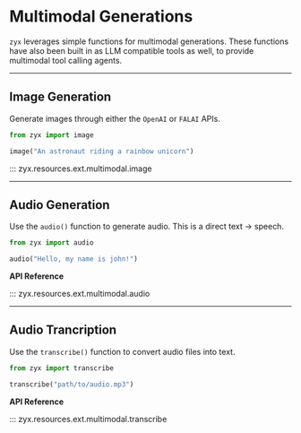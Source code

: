 # Multimodal Generations

`zyx` leverages simple functions for multimodal generations. These functions
have also been built in as LLM compatible tools as well, to provide multimodal tool calling agents.

---

## Image Generation

Generate images through either the `OpenAI` or `FALAI` APIs.

```python
from zyx import image

image("An astronaut riding a rainbow unicorn")
```

::: zyx.resources.ext.multimodal.image

---

## Audio Generation

Use the `audio()` function to generate audio. This is a direct text -> speech.

```python
from zyx import audio

audio("Hello, my name is john!")
```

**API Reference**

::: zyx.resources.ext.multimodal.audio

---

## Audio Trancription

Use the `transcribe()` function to convert audio files into text.

```python
from zyx import transcribe

transcribe("path/to/audio.mp3")
```

**API Reference**

::: zyx.resources.ext.multimodal.transcribe
